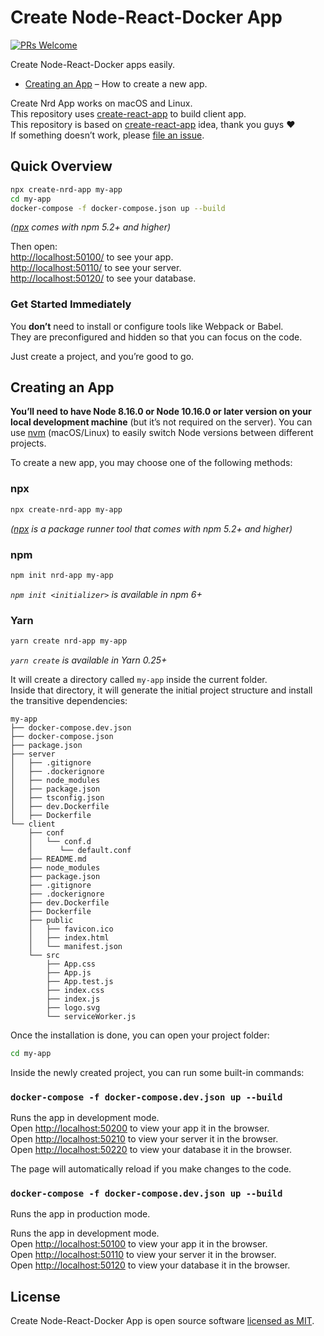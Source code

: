 # Create Node-React-Docker App 
[![PRs Welcome](https://img.shields.io/badge/PRs-welcome-green.svg)](https://github.com/EduSantosBrito/create-nrd-app/pulls)

Create Node-React-Docker apps easily.

- [Creating an App](#creating-an-app) – How to create a new app.

Create Nrd App works on macOS and Linux.<br>
This repository uses [create-react-app](https://github.com/facebook/create-react-app) to build client app.<br>
This repository is based on [create-react-app](https://github.com/facebook/create-react-app) idea, thank you guys ❤️<br>
If something doesn’t work, please [file an issue](https://github.com/EduSantosBrito/create-nrd-app/issues/new).<br>

## Quick Overview

```sh
npx create-nrd-app my-app
cd my-app
docker-compose -f docker-compose.json up --build
```

_([npx](https://medium.com/@maybekatz/introducing-npx-an-npm-package-runner-55f7d4bd282b) comes with npm 5.2+ and higher)_

Then open:<br>
[http://localhost:50100/](http://localhost:50100/) to see your app.<br>
[http://localhost:50110/](http://localhost:50110/) to see your server.<br>
[http://localhost:50120/](http://localhost:50120/) to see your database.<br>

### Get Started Immediately

You **don’t** need to install or configure tools like Webpack or Babel.<br>
They are preconfigured and hidden so that you can focus on the code.

Just create a project, and you’re good to go.

## Creating an App

**You’ll need to have Node 8.16.0 or Node 10.16.0 or later version on your local development machine** (but it’s not required on the server). You can use [nvm](https://github.com/creationix/nvm#installation) (macOS/Linux) to easily switch Node versions between different projects.

To create a new app, you may choose one of the following methods:

### npx

```sh
npx create-nrd-app my-app
```

_([npx](https://medium.com/@maybekatz/introducing-npx-an-npm-package-runner-55f7d4bd282b) is a package runner tool that comes with npm 5.2+ and higher)_

### npm

```sh
npm init nrd-app my-app
```

_`npm init <initializer>` is available in npm 6+_

### Yarn

```sh
yarn create nrd-app my-app
```

_`yarn create` is available in Yarn 0.25+_

It will create a directory called `my-app` inside the current folder.<br>
Inside that directory, it will generate the initial project structure and install the transitive dependencies:

```
my-app
├── docker-compose.dev.json
├── docker-compose.json
├── package.json
├── server
│   ├── .gitignore
│   ├── .dockerignore
│   ├── node_modules
│   ├── package.json
│   ├── tsconfig.json
│   ├── dev.Dockerfile
│   ├── Dockerfile
└── client
    ├── conf
    │   └── conf.d
    │      └── default.conf
    ├── README.md
    ├── node_modules
    ├── package.json
    ├── .gitignore
    ├── .dockerignore
    ├── dev.Dockerfile
    ├── Dockerfile
    ├── public
    │   ├── favicon.ico
    │   ├── index.html
    │   └── manifest.json
    └── src
        ├── App.css
        ├── App.js
        ├── App.test.js
        ├── index.css
        ├── index.js
        ├── logo.svg
        └── serviceWorker.js
```

Once the installation is done, you can open your project folder:

```sh
cd my-app
```

Inside the newly created project, you can run some built-in commands:

### `docker-compose -f docker-compose.dev.json up --build`

Runs the app in development mode.<br>
Open [http://localhost:50200](http://localhost:50200) to view your app it in the browser.<br>
Open [http://localhost:50210](http://localhost:50210) to view your server it in the browser.<br>
Open [http://localhost:50220](http://localhost:50220) to view your database it in the browser.

The page will automatically reload if you make changes to the code.<br>

### `docker-compose -f docker-compose.dev.json up --build`

Runs the app in production mode.<br>

Runs the app in development mode.<br>
Open [http://localhost:50100](http://localhost:50100) to view your app it in the browser.<br>
Open [http://localhost:50110](http://localhost:50110) to view your server it in the browser.<br>
Open [http://localhost:50120](http://localhost:50120) to view your database it in the browser.

## License

Create Node-React-Docker App is open source software [licensed as MIT](https://github.com/EduSantosBrito/create-nrd-app/blob/master/LICENSE).
